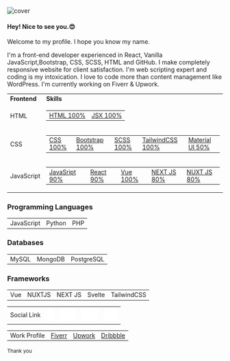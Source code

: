 <img src="img/Santo-Khan-c.png" alt="cover">

<h4>Hey! Nice to see you.😍</h4>

<p>Welcome to my profile. I hope you know my name.</p>
<p>I'm a front-end developer experienced in React, Vanilla JavaScript,Bootstrap, CSS, SCSS, HTML and GitHub. I make completely responsive website for client satisfaction. I'm web scripting expert and
  coding is my intoxication. I love to code more than content management like WordPress. I'm currently working on Fiverr & Upwork.</p>

<table>
  <tr>
    <td><b>Frontend</b></td>
    <td><b>Skills</b></td>
  </tr>
  <tr>
    <td>HTML</td>
    <td>
      <table>
        <tr>
          <td><a href="https://santokhan.github.io">HTML 100%</a></td>
          <td><a href="https://santokhan.github.io">JSX 100%</a></td>
        </tr>
      </table>
    </td>
  </tr>
  <tr>
    <td>CSS</td>
    <td>
      <table>
        <tr>
          <td><a href="https://santokhan.github.io">CSS 100%</a></td>
          <td><a href="https://santokhan.github.io">Bootstrap 100%</a></td>
          <td><a href="https://santokhan.github.io">SCSS 100%</a></td>
          <td><a href="https://santokhan.github.io">TailwindCSS 100%</a></td>
          <td><a href="https://santokhan.github.io">Material UI 50%</a></td>
        </tr>
      </table>
    </td>
  </tr>
  <tr>
    <td>JavaScript</td>
    <td>
      <table>
        <tr>
          <td><a href="https://santokhan.github.io">JavaSript 90%</a></td>
          <td><a href="https://santokhan.github.io">React 90%</a></td>
          <td><a href="https://santokhan.github.io">Vue 100%</a></td>
          <td><a href="https://santokhan.github.io">NEXT JS 80%</a></td>
          <td><a href="https://santokhan.github.io">NUXT JS 80%</a></td>
        </tr>
      </table>
    </td>
  </tr>
</table>

### Programming Languages
<table>
  <tbody>
    <tr>
      <td>JavaScript</td>
      <td>Python</td>
      <td>PHP</td>
    </tr>
  </tbody>
</table>

### Databases
<table>
  <tbody>
    <tr>
      <td>MySQL</td>
      <td>MongoDB</td>
      <td>PostgreSQL</td>
    </tr>
  </tbody>
</table>

### Frameworks
<table>
  <tbody>
    <tr>
      <td>Vue</td>
      <td>NUXTJS</td>
      <td>NEXT JS</td>
      <td>Svelte</td>
      <td>TailwindCSS</td>
    </tr>
  </tbody>
</table>

<table>
  <tbody>
    <tr>
      <td> Social Link</td>
      <td><a href="https://fiverr.com/santokhan494"><img src="img/facebook.svg" alt="Facebook"></a></td>
      <td><a href="https://instagram.com/santokhan1999"><img src="img/instagram.svg" alt="Instagram"></a></td>
      <td><a href="https://instagram.com/santokhan_"><img src="img/twitter.svg" alt="Twitter"></a></td>
      <td><a href="https://linkedin.com/in/santokhan1999"><img src="img/linkedin.svg" alt="linkedin"></a></td>
    </tr>
  </tbody>
</table>

<table>
  <tr>
    <td> Work Profile </td>
    <td><a href="https://fiverr.com/santokhan494">Fiverr</a></td>
    <td><a href="https://www.upwork.com/freelancers/~013de8e004b41e7e82">Upwork</a></td>
    <td><a href="https://dribbble.com/santokhan">Dribbble</a></td>
  </tr>
</table>

<small>Thank you</small>

<!--
**santokhan/santokhan** is a ✨ _special_ ✨ repository because its `README.md` (this file) appears on your GitHub profile.

Here are some ideas to get you started:

- 🔭 I’m currently working on ...
- 🌱 I’m currently learning ...
- 👯 I’m looking to collaborate on ...
- 🤔 I’m looking for help with ...
- 💬 Ask me about ...
- 📫 How to reach me: ...
- 😄 Pronouns: ...
- ⚡ Fun fact: ...
-->

